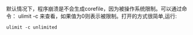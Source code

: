 默认情况下，程序崩溃是不会生成corefile，因为被操作系统限制。可以通过命令： ulimit -c 来查看，如果值为0则表示被限制。打开的方式很简单,运行:

```
ulimit -c unlimited
```
